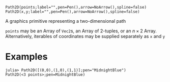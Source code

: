 ```
Path2D(points;label="",pen=Pen(),arrow=NoArrow(),spline=false)
Path2D(x,y;label="",pen=Pen(),arrow=NoArrow(),spline=false)
```

A graphics primitive representing a two-dimensional path

`points` may be an Array of `Vec2`s, an Array of 2-tuples, or an $n × 2$ Array. Alternatively, iterables of coordinates may be supplied separately as `x` and `y`

# Examples

```julia-repl
julia> Path2D([(0,0),(1,0),(1,1)];pen="MidnightBlue")
Path2D(<3 points>;pen=MidnightBlue)
```
